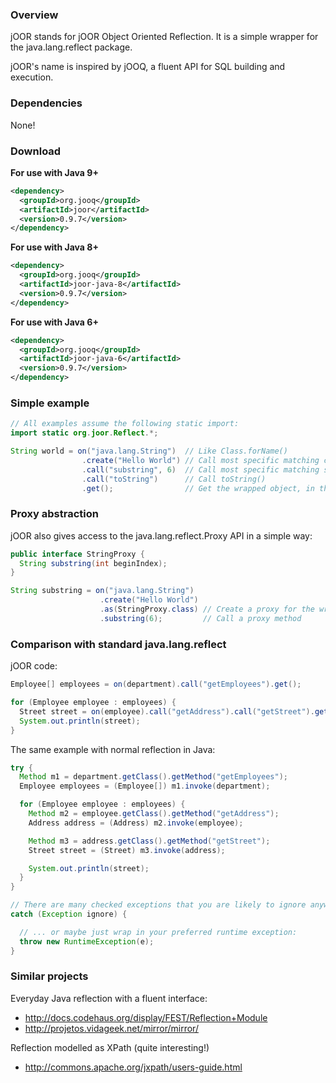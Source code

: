 ### Overview

jOOR stands for jOOR Object Oriented Reflection. It is a simple wrapper for the java.lang.reflect package.

jOOR's name is inspired by jOOQ, a fluent API for SQL building and execution.


### Dependencies

None!

### Download

**For use with Java 9+**

```xml
<dependency>
  <groupId>org.jooq</groupId>
  <artifactId>joor</artifactId>
  <version>0.9.7</version>
</dependency>
```

**For use with Java 8+**

```xml
<dependency>
  <groupId>org.jooq</groupId>
  <artifactId>joor-java-8</artifactId>
  <version>0.9.7</version>
</dependency>
```

**For use with Java 6+**

```xml
<dependency>
  <groupId>org.jooq</groupId>
  <artifactId>joor-java-6</artifactId>
  <version>0.9.7</version>
</dependency>
```

### Simple example

````java
// All examples assume the following static import:
import static org.joor.Reflect.*;

String world = on("java.lang.String")  // Like Class.forName()
                .create("Hello World") // Call most specific matching constructor
                .call("substring", 6)  // Call most specific matching substring() method
                .call("toString")      // Call toString()
                .get();                // Get the wrapped object, in this case a String
````


### Proxy abstraction

jOOR also gives access to the java.lang.reflect.Proxy API in a simple way:

````java
public interface StringProxy {
  String substring(int beginIndex);
}

String substring = on("java.lang.String")
                    .create("Hello World")
                    .as(StringProxy.class) // Create a proxy for the wrapped object
                    .substring(6);         // Call a proxy method
````


### Comparison with standard java.lang.reflect

jOOR code:

````java
Employee[] employees = on(department).call("getEmployees").get();

for (Employee employee : employees) {
  Street street = on(employee).call("getAddress").call("getStreet").get();
  System.out.println(street);
}
````

The same example with normal reflection in Java:

````java
try {
  Method m1 = department.getClass().getMethod("getEmployees");
  Employee employees = (Employee[]) m1.invoke(department);

  for (Employee employee : employees) {
    Method m2 = employee.getClass().getMethod("getAddress");
    Address address = (Address) m2.invoke(employee);

    Method m3 = address.getClass().getMethod("getStreet");
    Street street = (Street) m3.invoke(address);

    System.out.println(street);
  }
}

// There are many checked exceptions that you are likely to ignore anyway 
catch (Exception ignore) {

  // ... or maybe just wrap in your preferred runtime exception:
  throw new RuntimeException(e);
}
````


### Similar projects

Everyday Java reflection with a fluent interface:

 * http://docs.codehaus.org/display/FEST/Reflection+Module
 * http://projetos.vidageek.net/mirror/mirror/

Reflection modelled as XPath (quite interesting!)

 * http://commons.apache.org/jxpath/users-guide.html

